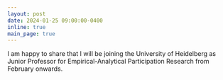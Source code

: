 ```yaml
---
layout: post
date: 2024-01-25 09:00:00-0400
inline: true
main_page: true
---
```


I am happy to share that I will be joining the University of Heidelberg as Junior Professor for Empirical-Analytical Participation Research from February onwards.
